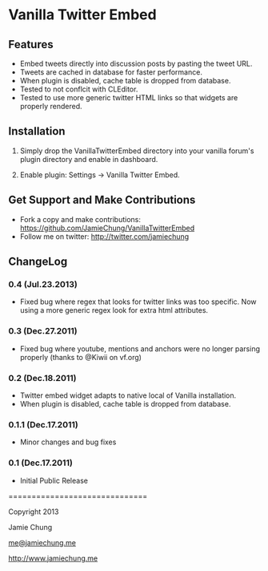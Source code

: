 Vanilla Twitter Embed
=======================================

Features
-----------
- Embed tweets directly into discussion posts by pasting the tweet URL.
- Tweets are cached in database for faster performance.
- When plugin is disabled, cache table is dropped from database.
- Tested to not conflcit with CLEditor.
- Tested to use more generic twitter HTML links so that widgets are properly rendered.

Installation
-----------
1. Simply drop the VanillaTwitterEmbed directory into your vanilla forum's plugin directory and enable in dashboard.

2. Enable plugin: Settings -> Vanilla Twitter Embed.

Get Support and Make Contributions
-----------
- Fork a copy and make contributions: https://github.com/JamieChung/VanillaTwitterEmbed
- Follow me on twitter: http://twitter.com/jamiechung

ChangeLog
-----------

### 0.4 (Jul.23.2013)
- Fixed bug where regex that looks for twitter links was too specific. Now using a more generic regex look for extra html attributes.
### 0.3 (Dec.27.2011)
- Fixed bug where youtube, mentions and anchors were no longer parsing properly (thanks to @Kiwii on vf.org)
### 0.2 (Dec.18.2011)
- Twitter embed widget adapts to native local of Vanilla installation.
- When plugin is disabled, cache table is dropped from database.
### 0.1.1 (Dec.17.2011)
- Minor changes and bug fixes
### 0.1 (Dec.17.2011)
- Initial Public Release

==============================

Copyright 2013

Jamie Chung

me@jamiechung.me

http://www.jamiechung.me

